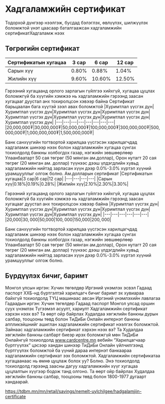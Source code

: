 # Хадгаламжийн сертификат
Тодорхой дүнгээр нээлгэж, бусдад бэлэглэх, өвлүүлэх, шилжүүлэх боломжтой үнэт цаасаар баталгаажсан хадгаламжийн сертификатХадгаламж нээх


## Төгрөгийн сертификат
|Сертификатын хугацаа|3 сар|6 сар|12 сар|
|---|---|---|---|
|Сарын хүү|0.80%|0.88%|1.04%|
|Жилийн хүү|9.60%|10.60%|12.50%|

Гэрээний хугацаанд орлого зарлагын гүйлгээ хийхгүй, хугацаа цуцлах боломжгүй ба хүүгийн хэмжээ нь хадгаламжийн гэрээнд заасан хугацааг дуустал анх тохиролцсон хэвээр байна
Сертификат барьцаалан бага хүүтэй зээл авах боломжтой
|Хуримтлал үүсгэх дүн|Хуримтлал үүсгэх дүн|Хуримтлал үүсгэх дүн|Хуримтлал үүсгэх дүн|Хуримтлал үүсгэх дүн|Хуримтлал үүсгэх дүн|Хуримтлал үүсгэх дүн|Хуримтлал үүсгэх дүн|
|---|---|---|---|---|---|---|---|
|20,000,000₮|30,000,000₮|50,000,000₮|100,000,000₮|300,000,000₮|500,000,000₮|1,000,000,000₮|1,500,000,000₮|

Банк санхүүгийн тогтвортой харилцаа үүсгэсэн харилцагчдад хадгаламж шинээр нээх болон хадгаламжийн хугацаа сунгах тохиолдолд банкны холбогдох газар, нэгжийн зөвшөөрлөөр Улаанбаатарт 50 сая төгрөг (50 мянган ам.доллар), Орон нутагт 20 сая төгрөг (20 мянган ам. доллар) түүнээс дээш үлдэгдлийн хувьд хадгаламжийн нийтэд зарласан хүүн дээр 0.0%-3.0% хүртэл хүүний урамшууллыг олгож болно.
Ам.долларын сертификат
|Сертификатын хугацаа|3 сар|6 сар|12 сар|
|---|---|---|---|
|Сарын хүү|0.18%|0.19%|0.28%|
|Жилийн хүү|2.10%|2.30%|3.30%|

Гэрээний хугацаанд орлого зарлагын гүйлгээ хийхгүй, хугацаа цуцлах боломжгүй ба хүүгийн хэмжээ нь хадгаламжийн гэрээнд заасан хугацааг дуустал анх тохиролцсон хэвээр байна
|Хуримтлал үүсгэх дүн|Хуримтлал үүсгэх дүн|Хуримтлал үүсгэх дүн|Хуримтлал үүсгэх дүн|Хуримтлал үүсгэх дүн|Хуримтлал үүсгэх дүн|
|---|---|---|---|---|---|
|20,000$|30,000$|50,000$|100,000$|150,000$|200,000$|

Банк санхүүгийн тогтвортой харилцаа үүсгэсэн харилцагчдад хадгаламж шинээр нээх болон хадгаламжийн хугацаа сунгах тохиолдолд банкны холбогдох газар, нэгжийн зөвшөөрлөөр Улаанбаатарт 50 сая төгрөг (50 мянган ам.доллар), Орон нутагт 20 сая төгрөг (20 мянган ам. доллар) түүнээс дээш үлдэгдлийн хувьд хадгаламжийн нийтэд зарласан хүүн дээр 0.0%-3.0% хүртэл хүүний урамшууллыг олгож болно.

## Бүрдүүлэх бичиг, баримт
Монгол улсын иргэн:
Хүчин төгөлдөр Иргэний үнэмлэх эсвэл Гадаад паспорт
ХХБ-нд бүртгэлтэй харилцагч бичиг баримт эх хувиараа байхгүй тохиолдолд ТҮЦ машинаас авсан Иргэний үнэмлэхийн лавлагаа
Гадаадын иргэн:
Хүчин төгөлдөр Гадаад паспорт
Монгол улсад оршин суух үнэмлэх
Түгээмэл асуулт, хариулт
Хадгаламжийн сертификат хэрхэн нээх вэ?
Та өөрт ойр байрлах Худалдаа хөгжлийн банкны дурын салбар, тооцооны төвд болон ТиДиБи Онлайн интернэт банкны аппликэйшнийг ашиглан хадгаламжийн сертификат нээлгэх боломжтой.
Зайнаас хадгаламжийн сертификат хэрхэн нээх вэ?
Та Худалдаа хөгжлийн банкны салбарт биеэр ирэх боломжгүй мөн ТиДиБи Онлайнгүй тохиолдолд
www.cardcentre.mn вебийн “Харилцагчаар бүртгүүлэх” цэсээр хандан шинээр ТиДиБи Онлайн үйлчилгээнд бүртгүүлэх боломжтой ба үүний дараа интернэт банкаараа хадгаламжийн сертификат ээх боломжтой.
Хадгаламжийн сертификатаа хугацаанаас нь өмнө цуцлаж болох уу?
Болно. Энэ тохиолдолд тохиолдолд гэрээнд заасны дагуу хадгаламжийн хүүг хугацаа цуцлалтын хүүгээр бодож танд олгоно. Та өөрт ойр байрлах Худалдаа хөгжлийн банкны салбар, тооцооны төвд болон 1800-1977 дугаарт хандаарай.

https://tdbm.mn/mn/retail/savings/nemelt-uylchilgee/hadgalamjiin-certificate